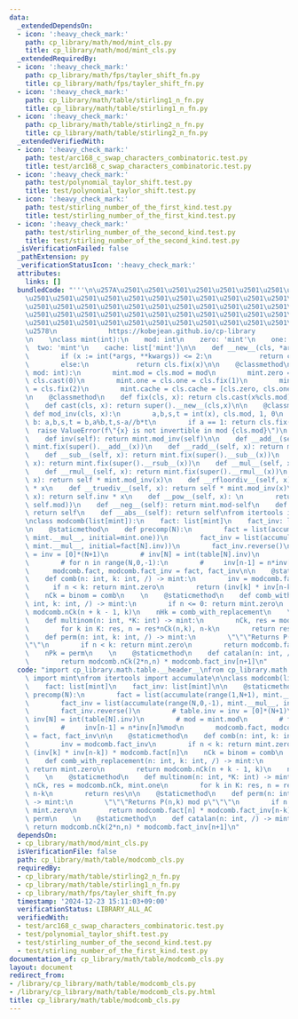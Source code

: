 ```yaml
---
data:
  _extendedDependsOn:
  - icon: ':heavy_check_mark:'
    path: cp_library/math/mod/mint_cls.py
    title: cp_library/math/mod/mint_cls.py
  _extendedRequiredBy:
  - icon: ':heavy_check_mark:'
    path: cp_library/math/fps/tayler_shift_fn.py
    title: cp_library/math/fps/tayler_shift_fn.py
  - icon: ':heavy_check_mark:'
    path: cp_library/math/table/stirling1_n_fn.py
    title: cp_library/math/table/stirling1_n_fn.py
  - icon: ':heavy_check_mark:'
    path: cp_library/math/table/stirling2_n_fn.py
    title: cp_library/math/table/stirling2_n_fn.py
  _extendedVerifiedWith:
  - icon: ':heavy_check_mark:'
    path: test/arc168_c_swap_characters_combinatoric.test.py
    title: test/arc168_c_swap_characters_combinatoric.test.py
  - icon: ':heavy_check_mark:'
    path: test/polynomial_taylor_shift.test.py
    title: test/polynomial_taylor_shift.test.py
  - icon: ':heavy_check_mark:'
    path: test/stirling_number_of_the_first_kind.test.py
    title: test/stirling_number_of_the_first_kind.test.py
  - icon: ':heavy_check_mark:'
    path: test/stirling_number_of_the_second_kind.test.py
    title: test/stirling_number_of_the_second_kind.test.py
  _isVerificationFailed: false
  _pathExtension: py
  _verificationStatusIcon: ':heavy_check_mark:'
  attributes:
    links: []
  bundledCode: "'''\n\u257A\u2501\u2501\u2501\u2501\u2501\u2501\u2501\u2501\u2501\u2501\
    \u2501\u2501\u2501\u2501\u2501\u2501\u2501\u2501\u2501\u2501\u2501\u2501\u2501\
    \u2501\u2501\u2501\u2501\u2501\u2501\u2501\u2501\u2501\u2501\u2501\u2501\u2501\
    \u2501\u2501\u2501\u2501\u2501\u2501\u2501\u2501\u2501\u2501\u2501\u2501\u2501\
    \u2501\u2501\u2501\u2501\u2501\u2501\u2501\u2501\u2501\u2501\u2501\u2501\u2501\
    \u2578\n             https://kobejean.github.io/cp-library               \n'''\n\
    \n    \nclass mint(int):\n    mod: int\n    zero: 'mint'\n    one: 'mint'\n  \
    \  two: 'mint'\n    cache: list['mint']\n\n    def __new__(cls, *args, **kwargs):\n\
    \        if (x := int(*args, **kwargs)) <= 2:\n            return cls.cache[x]\n\
    \        else:\n            return cls.fix(x)\n\n    @classmethod\n    def set_mod(cls,\
    \ mod: int):\n        mint.mod = cls.mod = mod\n        mint.zero = cls.zero =\
    \ cls.cast(0)\n        mint.one = cls.one = cls.fix(1)\n        mint.two = cls.two\
    \ = cls.fix(2)\n        mint.cache = cls.cache = [cls.zero, cls.one, cls.two]\n\
    \n    @classmethod\n    def fix(cls, x): return cls.cast(x%cls.mod)\n\n    @classmethod\n\
    \    def cast(cls, x): return super().__new__(cls,x)\n\n    @classmethod\n   \
    \ def mod_inv(cls, x):\n        a,b,s,t = int(x), cls.mod, 1, 0\n        while\
    \ b: a,b,s,t = b,a%b,t,s-a//b*t\n        if a == 1: return cls.fix(s)\n      \
    \  raise ValueError(f\"{x} is not invertible in mod {cls.mod}\")\n    \n    @property\n\
    \    def inv(self): return mint.mod_inv(self)\n\n    def __add__(self, x): return\
    \ mint.fix(super().__add__(x))\n    def __radd__(self, x): return mint.fix(super().__radd__(x))\n\
    \    def __sub__(self, x): return mint.fix(super().__sub__(x))\n    def __rsub__(self,\
    \ x): return mint.fix(super().__rsub__(x))\n    def __mul__(self, x): return mint.fix(super().__mul__(x))\n\
    \    def __rmul__(self, x): return mint.fix(super().__rmul__(x))\n    def __floordiv__(self,\
    \ x): return self * mint.mod_inv(x)\n    def __rfloordiv__(self, x): return self.inv\
    \ * x\n    def __truediv__(self, x): return self * mint.mod_inv(x)\n    def __rtruediv__(self,\
    \ x): return self.inv * x\n    def __pow__(self, x): \n        return self.cast(super().__pow__(x,\
    \ self.mod))\n    def __neg__(self): return mint.mod-self\n    def __pos__(self):\
    \ return self\n    def __abs__(self): return self\nfrom itertools import accumulate\n\
    \nclass modcomb(list[mint]):\n    fact: list[mint]\n    fact_inv: list[mint]\n\
    \n    @staticmethod\n    def precomp(N):\n        fact = list(accumulate(range(1,N+1),\
    \ mint.__mul__, initial=mint.one))\n        fact_inv = list(accumulate(range(N,0,-1),\
    \ mint.__mul__, initial=fact[N].inv))\n        fact_inv.reverse()\n        # table.inv\
    \ = inv = [0]*(N+1)\n        # inv[N] = int(table[N].inv)\n        # mod = mint.mod\n\
    \        # for n in range(N,0,-1):\n        #     inv[n-1] = n*inv[n]%mod\n  \
    \      modcomb.fact, modcomb.fact_inv = fact, fact_inv\n\n    @staticmethod\n\
    \    def comb(n: int, k: int, /) -> mint:\n        inv = modcomb.fact_inv\n  \
    \      if n < k: return mint.zero\n        return (inv[k] * inv[n-k]) * modcomb.fact[n]\n\
    \    nCk = binom = comb\n    \n    @staticmethod\n    def comb_with_replacement(n:\
    \ int, k: int, /) -> mint:\n        if n <= 0: return mint.zero\n        return\
    \ modcomb.nCk(n + k - 1, k)\n    nHk = comb_with_replacement\n    \n    @staticmethod\n\
    \    def multinom(n: int, *K: int) -> mint:\n        nCk, res = modcomb.nCk, mint.one\n\
    \        for k in K: res, n = res*nCk(n,k), n-k\n        return res\n\n    @staticmethod\n\
    \    def perm(n: int, k: int, /) -> mint:\n        \"\"\"Returns P(n,k) mod p\"\
    \"\"\n        if n < k: return mint.zero\n        return modcomb.fact[n] * modcomb.fact_inv[n-k]\n\
    \    nPk = perm\n    \n    @staticmethod\n    def catalan(n: int, /) -> mint:\n\
    \        return modcomb.nCk(2*n,n) * modcomb.fact_inv[n+1]\n"
  code: "import cp_library.math.table.__header__\nfrom cp_library.math.mod.mint_cls\
    \ import mint\nfrom itertools import accumulate\n\nclass modcomb(list[mint]):\n\
    \    fact: list[mint]\n    fact_inv: list[mint]\n\n    @staticmethod\n    def\
    \ precomp(N):\n        fact = list(accumulate(range(1,N+1), mint.__mul__, initial=mint.one))\n\
    \        fact_inv = list(accumulate(range(N,0,-1), mint.__mul__, initial=fact[N].inv))\n\
    \        fact_inv.reverse()\n        # table.inv = inv = [0]*(N+1)\n        #\
    \ inv[N] = int(table[N].inv)\n        # mod = mint.mod\n        # for n in range(N,0,-1):\n\
    \        #     inv[n-1] = n*inv[n]%mod\n        modcomb.fact, modcomb.fact_inv\
    \ = fact, fact_inv\n\n    @staticmethod\n    def comb(n: int, k: int, /) -> mint:\n\
    \        inv = modcomb.fact_inv\n        if n < k: return mint.zero\n        return\
    \ (inv[k] * inv[n-k]) * modcomb.fact[n]\n    nCk = binom = comb\n    \n    @staticmethod\n\
    \    def comb_with_replacement(n: int, k: int, /) -> mint:\n        if n <= 0:\
    \ return mint.zero\n        return modcomb.nCk(n + k - 1, k)\n    nHk = comb_with_replacement\n\
    \    \n    @staticmethod\n    def multinom(n: int, *K: int) -> mint:\n       \
    \ nCk, res = modcomb.nCk, mint.one\n        for k in K: res, n = res*nCk(n,k),\
    \ n-k\n        return res\n\n    @staticmethod\n    def perm(n: int, k: int, /)\
    \ -> mint:\n        \"\"\"Returns P(n,k) mod p\"\"\"\n        if n < k: return\
    \ mint.zero\n        return modcomb.fact[n] * modcomb.fact_inv[n-k]\n    nPk =\
    \ perm\n    \n    @staticmethod\n    def catalan(n: int, /) -> mint:\n       \
    \ return modcomb.nCk(2*n,n) * modcomb.fact_inv[n+1]\n"
  dependsOn:
  - cp_library/math/mod/mint_cls.py
  isVerificationFile: false
  path: cp_library/math/table/modcomb_cls.py
  requiredBy:
  - cp_library/math/table/stirling2_n_fn.py
  - cp_library/math/table/stirling1_n_fn.py
  - cp_library/math/fps/tayler_shift_fn.py
  timestamp: '2024-12-23 15:11:03+09:00'
  verificationStatus: LIBRARY_ALL_AC
  verifiedWith:
  - test/arc168_c_swap_characters_combinatoric.test.py
  - test/polynomial_taylor_shift.test.py
  - test/stirling_number_of_the_second_kind.test.py
  - test/stirling_number_of_the_first_kind.test.py
documentation_of: cp_library/math/table/modcomb_cls.py
layout: document
redirect_from:
- /library/cp_library/math/table/modcomb_cls.py
- /library/cp_library/math/table/modcomb_cls.py.html
title: cp_library/math/table/modcomb_cls.py
---
```

